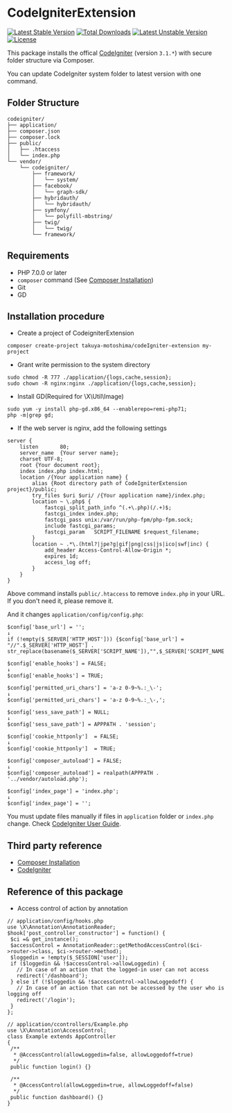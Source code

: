 # CodeIgniterExtension

[![Latest Stable Version](https://poser.pugx.org/takuya-motoshima/codeigniter-extensions/v/stable)](https://packagist.org/packages/takuya-motoshima/codeigniter-extensions) [![Total Downloads](https://poser.pugx.org/takuya-motoshima/codeigniter-extensions/downloads)](https://packagist.org/packages/takuya-motoshima/codeigniter-extensions) [![Latest Unstable Version](https://poser.pugx.org/takuya-motoshima/codeigniter-extensions/v/unstable)](https://packagist.org/packages/takuya-motoshima/codeigniter-extensions) [![License](https://poser.pugx.org/takuya-motoshima/codeigniter-extensions/license)](https://packagist.org/packages/takuya-motoshima/codeigniter-extensions)

This package installs the offical [CodeIgniter](https://github.com/bcit-ci/CodeIgniter) (version `3.1.*`) with secure folder structure via Composer.

You can update CodeIgniter system folder to latest version with one command.

## Folder Structure

```
codeigniter/
├── application/
├── composer.json
├── composer.lock
├── public/
│   ├── .htaccess
│   └── index.php
└── vendor/
    └── codeigniter/
        ├── framework/
        │   └── system/
        ├── facebook/
        │   └── graph-sdk/
        ├── hybridauth/
        │   └── hybridauth/
        ├── symfony/
        │   └── polyfill-mbstring/
        ├── twig/
        │   └── twig/
        └── framework/
```

## Requirements

* PHP 7.0.0 or later
* `composer` command (See [Composer Installation](https://getcomposer.org/doc/00-intro.md#installation-linux-unix-osx))
* Git
* GD

## Installation procedure 

- Create a project of CodeigniterExtension

```
composer create-project takuya-motoshima/codeIgniter-extension my-project
```

- Grant write permission to the system directory
```
sudo chmod -R 777 ./application/{logs,cache,session};
sudo chown -R nginx:nginx ./application/{logs,cache,session};
```

- Install GD(Required for \X\Util\Image)
```
sudo yum -y install php-gd.x86_64 --enablerepo=remi-php71;
php -m|grep gd;
```

- If the web server is nginx, add the following settings
```
server {
    listen       80;
    server_name  {Your server name};
    charset UTF-8;
    root {Your document root};
    index index.php index.html;
    location /{Your application name} {
        alias {Root directory path of CodeIgniterExtension project}/public;
        try_files $uri $uri/ /{Your application name}/index.php;
        location ~ \.php$ {
            fastcgi_split_path_info ^(.+\.php)(/.+)$;
            fastcgi_index index.php;
            fastcgi_pass unix:/var/run/php-fpm/php-fpm.sock;
            include fastcgi_params;
            fastcgi_param   SCRIPT_FILENAME $request_filename;
        }
        location ~ .*\.(html?|jpe?g|gif|png|css|js|ico|swf|inc) {
            add_header Access-Control-Allow-Origin *;
            expires 1d;
            access_log off;
        }
    }
}
```

Above command installs `public/.htaccess` to remove `index.php` in your URL. If you don't need it, please remove it.

And it changes `application/config/config.php`:

~~~
$config['base_url'] = '';
↓
if (!empty($_SERVER['HTTP_HOST'])) {$config['base_url'] = "//".$_SERVER['HTTP_HOST'] . str_replace(basename($_SERVER['SCRIPT_NAME']),"",$_SERVER['SCRIPT_NAME']);}
~~~

~~~
$config['enable_hooks'] = FALSE;
↓
$config['enable_hooks'] = TRUE;
~~~

~~~
$config['permitted_uri_chars'] = 'a-z 0-9~%.:_\-';
↓
$config['permitted_uri_chars'] = 'a-z 0-9~%.:_\-,';
~~~

~~~
$config['sess_save_path'] = NULL;
↓
$config['sess_save_path'] = APPPATH . 'session';
~~~

~~~
$config['cookie_httponly']  = FALSE;
↓
$config['cookie_httponly']  = TRUE;
~~~

~~~
$config['composer_autoload'] = FALSE;
↓
$config['composer_autoload'] = realpath(APPPATH . '../vendor/autoload.php');
~~~

~~~
$config['index_page'] = 'index.php';
↓
$config['index_page'] = '';
~~~

You must update files manually if files in `application` folder or `index.php` change. Check [CodeIgniter User Guide](http://www.codeigniter.com/user_guide/installation/upgrading.html).

## Third party reference

* [Composer Installation](https://getcomposer.org/doc/00-intro.md#installation-linux-unix-osx)
* [CodeIgniter](https://github.com/bcit-ci/CodeIgniter)

## Reference of this package

- Access control of action by annotation
```
// application/config/hooks.php
use \X\Annotation\AnnotationReader;  
$hook['post_controller_constructor'] = function() {  
 $ci =& get_instance();
 $accessControl = AnnotationReader::getMethodAccessControl($ci->router->class, $ci->router->method);
 $loggedin = !empty($_SESSION['user']);
 if ($loggedin && !$accessControl->allowLoggedin) {
   // In case of an action that the logged-in user can not access
   redirect('/dashboard');
 } else if (!$loggedin && !$accessControl->allowLoggedoff) {
   // In case of an action that can not be accessed by the user who is logging off
   redirect('/login');
 }
};

// application/ccontrollers/Example.php  
use \X\Annotation\AccessControl;
class Example extends AppController
{
 /**
  * @AccessControl(allowLoggedin=false, allowLoggedoff=true)
  */
 public function login() {}

 /**
  * @AccessControl(allowLoggedin=true, allowLoggedoff=false)
  */
 public function dashboard() {}
}
```
